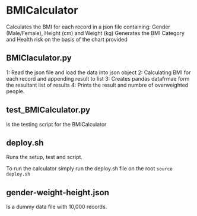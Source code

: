 # BMICalculator
Calculates the BMI for each record in a json file containing: Gender (Male/Female), Height (cm) and Weight (kg) Generates the BMI Category and Health risk on the basis of the chart provided

## BMIClaculator.py
1: Read the json file and load the data into json object
2: Calculating BMI for each record and appending result to list
3: Creates pandas datafrmae form the resultant list of results
4: Prints the result and numbre of overweighted people.

## test_BMICalculator.py
Is the testing script for the BMICalculator

## deploy.sh
Runs the setup, test and script.

To run the calculator simply run the deploy.sh file on the root
```source deploy.sh```


## gender-weight-height.json
Is a dummy data file with 10,000 records.